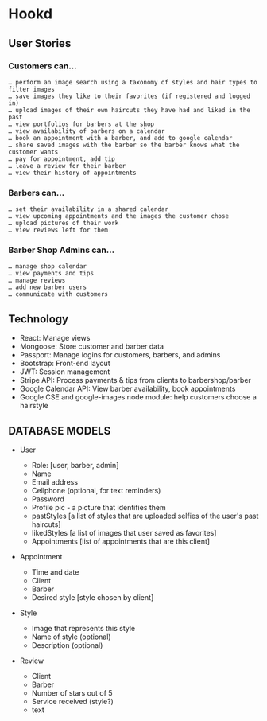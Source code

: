# Hookd

## User Stories
### Customers can…
	… perform an image search using a taxonomy of styles and hair types to filter images
	… save images they like to their favorites (if registered and logged in)
	… upload images of their own haircuts they have had and liked in the past
	… view portfolios for barbers at the shop
	… view availability of barbers on a calendar
	… book an appointment with a barber, and add to google calendar
	… share saved images with the barber so the barber knows what the customer wants
	… pay for appointment, add tip
	… leave a review for their barber
	… view their history of appointments

### Barbers can…
	… set their availability in a shared calendar
	… view upcoming appointments and the images the customer chose
	… upload pictures of their work 
	… view reviews left for them

### Barber Shop Admins can…
	… manage shop calendar
	… view payments and tips
	… manage reviews
	… add new barber users
	… communicate with customers


## Technology
* React: Manage views
* Mongoose: Store customer and barber data
* Passport: Manage logins for customers, barbers, and admins
* Bootstrap: Front-end layout
* JWT: Session management
* Stripe API: Process payments & tips from clients to barbershop/barber
* Google Calendar API: View barber availability, book appointments
* Google CSE and google-images node module: help customers choose a hairstyle

## DATABASE MODELS
* User
    * Role: [user, barber, admin]
    * Name
    * Email address
    * Cellphone (optional, for text reminders)
    * Password
    * Profile pic - a picture that identifies them
    * pastStyles [a list of styles that are uploaded selfies of the user's past haircuts]
    * likedStyles [a list of images that user saved as favorites]
    * Appointments [list of appointments that are this client]

* Appointment
    * Time and date
    * Client
    * Barber
    * Desired style [style chosen by client]

* Style
    * Image that represents this style
    * Name of style (optional)
    * Description (optional)

* Review
    * Client
    * Barber
    * Number of stars out of 5
    * Service received (style?)
    * text